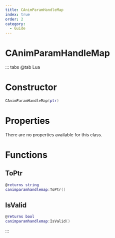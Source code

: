 ```yaml
---
title: CAnimParamHandleMap
index: true
order: 2
category:
  - Guide
---
```


# CAnimParamHandleMap

::: tabs
@tab Lua
# Constructor
```lua
CAnimParamHandleMap(ptr)
```
# Properties
There are no properties available for this class.
# Functions
## ToPtr
```lua
@returns string
canimparamhandlemap:ToPtr()
```
## IsValid
```lua
@returns bool
canimparamhandlemap:IsValid()
```

:::
